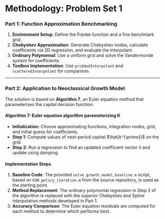# Methodology: Problem Set 1

### Part 1: Function Approximation Benchmarking

1.  **Environment Setup**: Define the Franke function and a fine benchmark grid.
2.  **Chebyshev Approximation**: Generate Chebyshev nodes, calculate coefficients via 2D regression, and evaluate the interpolant.
3.  **Ordinary Polynomial**: Use a uniform grid and solve the Vandermonde system for coefficients.
4.  **Toolbox Implementation**: Use `griddedInterpolant` and `scatteredInterpolant` for comparison.

---

### Part 2: Application to Neoclassical Growth Model

The solution is based on **Algorithm 7**, an Euler equation method that parameterizes the capital decision function.

#### **Algorithm 7: Euler equation algorithm parameterizing K**

* **Initialization:** Choose approximating functions, integration nodes, grid, and initial guess for coefficients.
* **Step 1:** Compute values of next-period capital $\hat{k^{\prime}}$ on the grid.
* **Step 2:** Run a regression to find an updated coefficient vector $\hat{v}$ and update using damping.

#### **Implementation Steps**

1.  **Baseline Code**: The provided `solve_growth_model_baseline.m` script, based on `EGM_policy_iteration.m` from the source repository, is used as the starting point.
2.  **Method Replacement**: The ordinary polynomial regression in Step 2 of the algorithm is replaced with the superior Chebyshev and Spline interpolation methods developed in Part 1.
3.  **Accuracy Comparison**: The Euler equation residuals are computed for each method to determine which performs best.